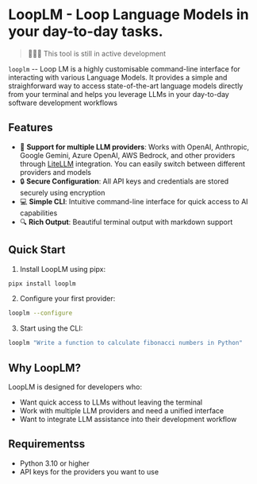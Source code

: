 # LoopLM - Loop Language Models in your day-to-day tasks.

> 🚫🚫🚫
> This tool is still in active development

`looplm` -- Loop LM is a highly customisable command-line interface for interacting with various Language Models. It provides a simple and straighforward way to access state-of-the-art language models directly from your terminal and helps you leverage LLMs in your day-to-day software development workflows

## Features

- 🚀 **Support for multiple LLM providers**: Works with OpenAI, Anthropic, Google Gemini, Azure OpenAI, AWS Bedrock, and other providers through [LiteLLM](https://litellm.vercel.app/docs/providers) integration. You can easily switch between different providers and models
- 🔒 **Secure Configuration**: All API keys and credentials are stored securely using encryption
- 💻 **Simple CLI**: Intuitive command-line interface for quick access to AI capabilities
- 🔍 **Rich Output**: Beautiful terminal output with markdown support

## Quick Start

1. Install LoopLM using pipx:
```bash
pipx install looplm
```

2. Configure your first provider:
```bash
looplm --configure
```

3. Start using the CLI:
```bash
looplm "Write a function to calculate fibonacci numbers in Python"
```

## Why LoopLM?

LoopLM is designed for developers who:
- Want quick access to LLMs without leaving the terminal
- Work with multiple LLM providers and need a unified interface
- Want to integrate LLM assistance into their development workflow

## Requirementss

- Python 3.10 or higher
- API keys for the providers you want to use